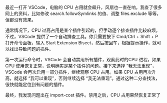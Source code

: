 最近一打开 VSCode，电脑的 CPU 占用就会飙升，风扇也一直在响。我查了很多网上的资料，比如修改 search.followSymlinks 的值、调整 files.exclude 等等，但都没有效果。

通常情况下，CPU 过高占用是某个插件引起的，但手动逐个排查插件比较麻烦。不过，VSCode 提供了一个自动排查工具。你只需要按下 Cmd/Ctrl + Shift + P 打开命令面板，输入 Start Extension Bisect，然后按回车，根据提示操作，就可以找出导致问题的插件。

第一次运行命令时，VSCode 会自动禁用所有插件，观察此时的CPU 进程，如果 CPU 使用恢复正常，说明确实是某个插件的问题。接下来选择 “我无法重现”，VSCode 会再次启用一部分插件，继续观察 CPU 占用。如果 CPU 占用再次升高，就选择 “我可以重现”，否则继续选择 “我无法重现”。通过这种二分查找法，很快就能定位到有问题的插件。

最终，我发现问题出在 import-cost 插件。禁用之后，CPU 占用果然恢复正常了
